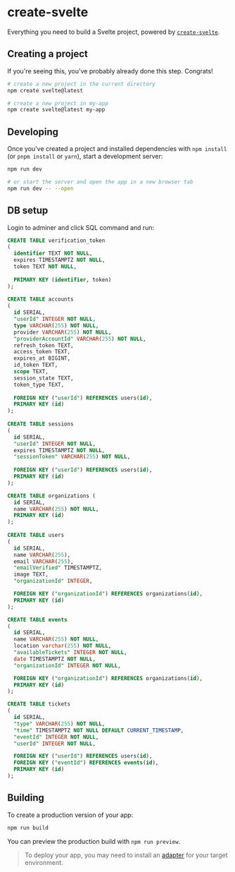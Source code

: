 # create-svelte

Everything you need to build a Svelte project, powered by [`create-svelte`](https://github.com/sveltejs/kit/tree/main/packages/create-svelte).

## Creating a project

If you're seeing this, you've probably already done this step. Congrats!

```bash
# create a new project in the current directory
npm create svelte@latest

# create a new project in my-app
npm create svelte@latest my-app
```

## Developing

Once you've created a project and installed dependencies with `npm install` (or `pnpm install` or `yarn`), start a development server:

```bash
npm run dev

# or start the server and open the app in a new browser tab
npm run dev -- --open
```

## DB setup
Login to adminer and click SQL command and run:
```SQL
CREATE TABLE verification_token
(
  identifier TEXT NOT NULL,
  expires TIMESTAMPTZ NOT NULL,
  token TEXT NOT NULL,
 
  PRIMARY KEY (identifier, token)
);
 
CREATE TABLE accounts
(
  id SERIAL,
  "userId" INTEGER NOT NULL,
  type VARCHAR(255) NOT NULL,
  provider VARCHAR(255) NOT NULL,
  "providerAccountId" VARCHAR(255) NOT NULL,
  refresh_token TEXT,
  access_token TEXT,
  expires_at BIGINT,
  id_token TEXT,
  scope TEXT,
  session_state TEXT,
  token_type TEXT,
 
  FOREIGN KEY ("userId") REFERENCES users(id),
  PRIMARY KEY (id)
);
 
CREATE TABLE sessions
(
  id SERIAL,
  "userId" INTEGER NOT NULL,
  expires TIMESTAMPTZ NOT NULL,
  "sessionToken" VARCHAR(255) NOT NULL,
 
  FOREIGN KEY ("userId") REFERENCES users(id),
  PRIMARY KEY (id)
);

CREATE TABLE organizations (
  id SERIAL,
  name VARCHAR(255) NOT NULL,
  PRIMARY KEY (id)
);
 
CREATE TABLE users
(
  id SERIAL,
  name VARCHAR(255),
  email VARCHAR(255),
  "emailVerified" TIMESTAMPTZ,
  image TEXT,
  "organizationId" INTEGER,

  FOREIGN KEY ("organizationId") REFERENCES organizations(id),
  PRIMARY KEY (id)
);

CREATE TABLE events
(
  id SERIAL,
  name VARCHAR(255) NOT NULL,
  location varchar(255) NOT NULL,
  "availableTickets" INTEGER NOT NULL,
  date TIMESTAMPTZ NOT NULL,
  "organizationId" INTEGER NOT NULL,

  FOREIGN KEY ("organizationId") REFERENCES organizations(id),
  PRIMARY KEY (id)
);

CREATE TABLE tickets
(
  id SERIAL,
  "type" VARCHAR(255) NOT NULL,
  "time" TIMESTAMPTZ NOT NULL DEFAULT CURRENT_TIMESTAMP,
  "eventId" INTEGER NOT NULL,
  "userId" INTEGER NOT NULL,

  FOREIGN KEY ("userId") REFERENCES users(id),
  FOREIGN KEY ("eventId") REFERENCES events(id),
  PRIMARY KEY (id)
);
 ```

## Building

To create a production version of your app:

```bash
npm run build
```

You can preview the production build with `npm run preview`.

> To deploy your app, you may need to install an [adapter](https://kit.svelte.dev/docs/adapters) for your target environment.
